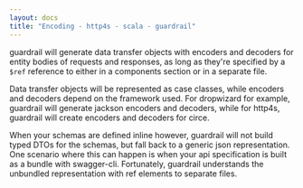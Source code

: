 ```yaml
---
layout: docs
title: "Encoding - http4s - scala - guardrail"
---
```


guardrail will generate data transfer objects with encoders and decoders for entity bodies of requests and responses, as long as they're specified by a `$ref` reference to either in a components section or in a separate file.

Data transfer objects will be represented as case classes, while encoders and decoders depend on the framework used. For dropwizard for example, guardrail will generate jackson encoders and decoders, while for http4s, guardrail will create encoders and decoders for circe.

When your schemas are defined inline however, guardrail will not build typed DTOs for the schemas, but fall back to a generic json representation. One scenario where this can happen is when your api specification is built as a bundle with swagger-cli. Fortunately, guardrail understands the unbundled representation with ref elements to separate files.
